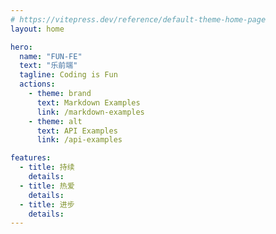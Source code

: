 ```yaml
---
# https://vitepress.dev/reference/default-theme-home-page
layout: home

hero:
  name: "FUN-FE"
  text: "乐前端"
  tagline: Coding is Fun
  actions:
    - theme: brand
      text: Markdown Examples
      link: /markdown-examples
    - theme: alt
      text: API Examples
      link: /api-examples

features:
  - title: 持续
    details: 
  - title: 热爱
    details: 
  - title: 进步
    details: 
---
```


